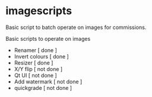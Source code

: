 # imagescripts
Basic script to batch operate on images for commissions. 

Basic scripts to operate on images 
- Renamer [ done ]
- Invert colours [ done ]
- Resizer [ done ]
- X/Y flip [ not done ]
- Qt UI [ not done ]
- Add watermark [ not done ]
- quickgrade [ not done ]
